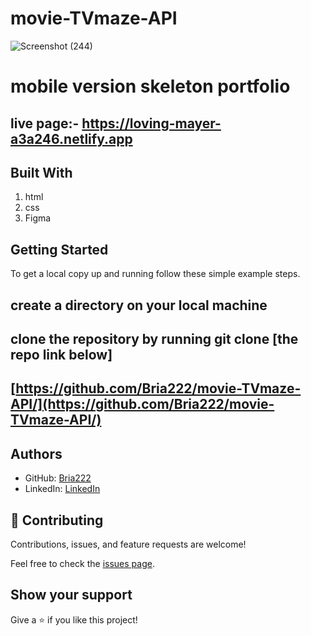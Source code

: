 # movie-TVmaze-API

![Screenshot (244)](https://user-images.githubusercontent.com/64264883/168983366-c2def21b-adf8-47a5-a214-8cbffba0a716.png)

#  mobile version skeleton portfolio
## live page:- https://loving-mayer-a3a246.netlify.app

## Built With

1. html
2. css
3. Figma

## Getting Started

To get a local copy up and running follow these simple example steps.

## create a directory on your local machine 
## clone the repository by running git clone [the repo link below]
## [https://github.com/Bria222/movie-TVmaze-API/](https://github.com/Bria222/movie-TVmaze-API/)

## Authors

- GitHub: [Bria222](https://github.com/Bria222)
- LinkedIn: [LinkedIn](www.linkedin.com/in/brian-nyachae-b99492232)




## 🤝 Contributing

Contributions, issues, and feature requests are welcome!

Feel free to check the [issues page](../../issues/).

## Show your support

Give a ⭐️ if you like this project!
